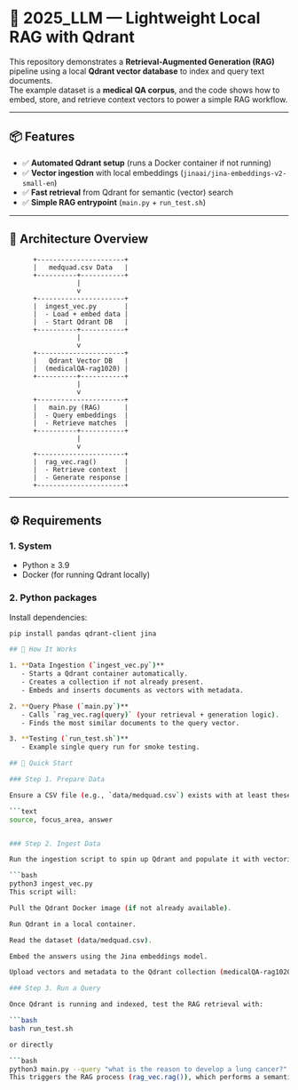 # 🧠 2025_LLM — Lightweight Local RAG with Qdrant

This repository demonstrates a **Retrieval-Augmented Generation (RAG)** pipeline using a local **Qdrant vector database** to index and query text documents.  
The example dataset is a **medical QA corpus**, and the code shows how to embed, store, and retrieve context vectors to power a simple RAG workflow.

---

## 📦 Features
- ✅ **Automated Qdrant setup** (runs a Docker container if not running)  
- ✅ **Vector ingestion** with local embeddings (`jinaai/jina-embeddings-v2-small-en`)  
- ✅ **Fast retrieval** from Qdrant for semantic (vector) search  
- ✅ **Simple RAG entrypoint** (`main.py` + `run_test.sh`)  

---

## 🧩 Architecture Overview

          +----------------------+
          |   medquad.csv Data   |
          +----------+-----------+
                     |
                     v
          +----------------------+
          |  ingest_vec.py       |
          |  - Load + embed data |
          |  - Start Qdrant DB   |
          +----------+-----------+
                     |
                     v
          +----------------------+
          |   Qdrant Vector DB   |
          |  (medicalQA-rag1020) |
          +----------+-----------+
                     |
                     v
          +----------------------+
          |   main.py (RAG)      |
          |  - Query embeddings  |
          |  - Retrieve matches  |
          +----------+-----------+
                     |
                     v
          +----------------------+
          |  rag_vec.rag()       |
          |  - Retrieve context  |
          |  - Generate response |
          +----------------------+


---

## ⚙️ Requirements

### 1. System
- Python ≥ 3.9  
- Docker (for running Qdrant locally)  

### 2. Python packages
Install dependencies:
```bash
pip install pandas qdrant-client jina

## 🧠 How It Works

1. **Data Ingestion (`ingest_vec.py`)**
   - Starts a Qdrant container automatically.  
   - Creates a collection if not already present.  
   - Embeds and inserts documents as vectors with metadata.

2. **Query Phase (`main.py`)**
   - Calls `rag_vec.rag(query)` (your retrieval + generation logic).  
   - Finds the most similar documents to the query vector.

3. **Testing (`run_test.sh`)**
   - Example single query run for smoke testing.

## 🚀 Quick Start

### Step 1. Prepare Data

Ensure a CSV file (e.g., `data/medquad.csv`) exists with at least these columns:

```text
source, focus_area, answer


### Step 2. Ingest Data

Run the ingestion script to spin up Qdrant and populate it with vectorized data:

```bash
python3 ingest_vec.py
This script will:

Pull the Qdrant Docker image (if not already available).

Run Qdrant in a local container.

Read the dataset (data/medquad.csv).

Embed the answers using the Jina embeddings model.

Upload vectors and metadata to the Qdrant collection (medicalQA-rag1020).

### Step 3. Run a Query

Once Qdrant is running and indexed, test the RAG retrieval with:

```bash
bash run_test.sh

or directly

```bash
python3 main.py --query "what is the reason to develop a lung cancer?"
This triggers the RAG process (rag_vec.rag()), which performs a semantic search against Qdrant and returns the most relevant entries.


